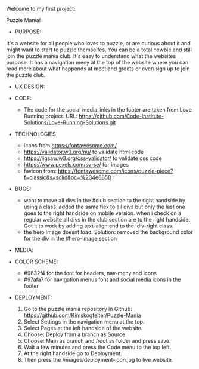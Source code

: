 Welcome to my first project:

Puzzle Mania!

* PURPOSE:

It's a website for all people who loves to puzzle, or are curious about it and might want to start to puzzle themselfes. 
You can be a total newbie and still join the puzzle mania club. It's easy to understand what the websites purpose. It has a navigation meny at the top of the website where you can read more about what happends at meet and greets or even sign up to join the puzzle club.  

* UX DESIGN:


* CODE:
  * The code for the social media links in the footer are taken from Love Running project. URL: https://github.com/Code-Institute-Solutions/Love-Running-Solutions.git


* TECHNOLOGIES
  * icons from <https://fontawesome.com/>
  * https://validator.w3.org/nu/ to validate html code
  * https://jigsaw.w3.org/css-validator/ to validate css code
  * https://www.pexels.com/sv-se/ for images
  * favicon from: <https://fontawesome.com/icons/puzzle-piece?f=classic&s=solid&pc=%234e6858>

* BUGS:
  - want to move all divs in the #club section to the right handside by using a class. added the same flex to all divs but only the last one goes to the right handside on mobile version. when i check on a regular website all divs in the club section are to the right handside. 
  Got it to work by adding text-align:end to the .div-right class.
  - the hero image doesnt load. Solution: removed the background color for the div in the #hero-image section


* MEDIA: 


* COLOR SCHEME: 
  - #9632f4 for the font for headers, nav-meny and icons
  - #97afa7 for navigation menus font and social media icons in the footer


* DEPLOYMENT:
   1. Go to the puzzle mania repository in Github: https://github.com/Kimskogfelter/Puzzle-Mania
   2. Select Settings in the navigation menu at the top. 
   3. Select Pages at the left handside of the website.
   4. Choose: Deploy from a branch as Source.
   5. Choose: Main as branch and /root as folder and press save. 
   6. Wait a few minutes and press the Code menu to the top left. 
   7. At the right handside go to Deployment.
   8. Then press the /images/deployment-icon.jpg to live website.
